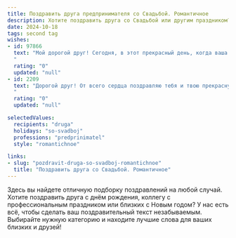 ```yaml
---
title: Поздравить друга предпринимателя со Свадьбой. Романтичное
description: Хотите поздравить друга со Свадьбой или другим праздником? Наш ИИ создаст незабываемое поздравление, а вы обязательно выделитесь среди других.  
date: 2024-10-18
tags: second tag
wishes:
- id: 97866
  text: "Мой дорогой друг! Сегодня, в этот прекрасный день, когда ваша любовь обретает новый, ещё более крепкий союз, я от всего сердца поздравляю вас с этим чудесным событием! Пусть ваша жизнь вместе будет подобна сказочному путешествию, полному ярких красок, нежных чувств и взаимного уважения. Желаю вам, чтобы ваш семейный очаг всегда горел теплом любви и уюта, а ваш бизнес процветал, поддерживаемый  взаимной поддержкой и вдохновением.  Будьте счастливы, мои дорогие!
  "
  rating: "0"
  updated: "null"
- id: 2209
  text: "Дорогой друг! От всего сердца поздравляю тебя и твою прекрасную избранницу с днем свадьбы! Пусть этот союз, скрепленный любовью и верностью, станет началом удивительного путешествия, полного радости, нежности и взаимопонимания. Желаю вам процветания, как в семейном гнездышке, так и в ваших совместных делах. Будьте счастливы!
  "
  rating: "0"
  updated: "null"

selectedValues:
  recipients: "druga"
  holidays: "so-svadboj"
  professions: "predprinimatel"
  style: "romantichnoe"

links:
- slug: "pozdravit-druga-so-svadboj-romantichnoe"
  title: "Поздравить друга со Свадьбой. Романтичное"
---
```


Здесь вы найдете отличную подборку поздравлений на любой случай.
Хотите поздравить друга с днём рождения, коллегу с профессиональным праздником или близких с Новым годом? У нас есть всё, чтобы сделать ваш поздравительный текст незабываемым. Выбирайте нужную категорию и находите лучшие слова для ваших близких и друзей!

